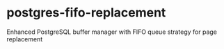 # postgres-fifo-replacement
Enhanced PostgreSQL buffer manager with FIFO queue strategy for page replacement
